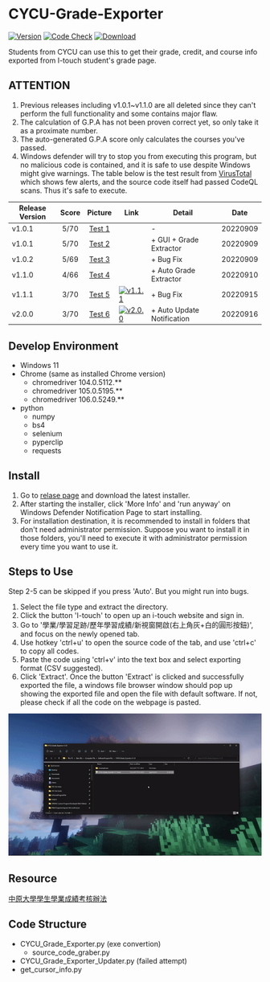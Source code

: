 # CYCU-Grade-Exporter

[![Version](https://img.shields.io/github/v/release/belongtothenight/CYCU-Grade-Exporter)](https://github.com/belongtothenight/CYCU-Grade-Exporter/releases) [![Code Check](https://img.shields.io/github/workflow/status/belongtothenight/CYCU-Grade-Exporter/CodeQL)](https://github.com/belongtothenight/CYCU-Grade-Exporter/actions) [![Download](https://img.shields.io/github/downloads/belongtothenight/CYCU-Grade-Exporter/total)](https://github.com/belongtothenight/CYCU-Grade-Exporter/releases)

Students from CYCU can use this to get their grade, credit, and course info exported from I-touch student's grade page.

## ATTENTION

1. Previous releases including v1.0.1~v1.1.0 are all deleted since they can't perform the full functionality and some contains major flaw.
2. The calculation of G.P.A has not been proven correct yet, so only take it as a proximate number.
3. The auto-generated G.P.A score only calculates the courses you've passed.
4. Windows defender will try to stop you from executing this program, but no malicious code is contained, and it is safe to use despite Windows might give warnings. The table below is the test result from [VirusTotal](https://www.virustotal.com/gui/home/upload) which shows few alerts, and the source code itself had passed CodeQL scans. Thus it's safe to execute.

| Release Version | Score |                                                Picture                                                | Link                                                                                                                                                                                | Detail                     | Date     |
| --------------- | :---: | :---------------------------------------------------------------------------------------------------: | ----------------------------------------------------------------------------------------------------------------------------------------------------------------------------------- | -------------------------- | -------- |
| v1.0.1          | 5/70  | [Test 1](https://github.com/belongtothenight/CYCU-Grade-Exporter/blob/main/virustest/virustotal1.png) |                                                                                                                                                                                     | -                          | 20220909 |
| v1.0.1          | 5/70  | [Test 2](https://github.com/belongtothenight/CYCU-Grade-Exporter/blob/main/virustest/virustotal2.png) |                                                                                                                                                                                     | + GUI + Grade Extractor    | 20220909 |
| v1.0.2          | 5/69  | [Test 3](https://github.com/belongtothenight/CYCU-Grade-Exporter/blob/main/virustest/virustotal3.png) |                                                                                                                                                                                     | + Bug Fix                  | 20220909 |
| v1.1.0          | 4/66  | [Test 4](https://github.com/belongtothenight/CYCU-Grade-Exporter/blob/main/virustest/virustotal4.png) |                                                                                                                                                                                     | + Auto Grade Extractor     | 20220910 |
| v1.1.1          | 3/70  | [Test 5](https://github.com/belongtothenight/CYCU-Grade-Exporter/blob/main/virustest/virustotal5.png) | [![v1.1.1](https://img.shields.io/github/downloads/belongtothenight/CYCU-Grade-Exporter/v1.1.1/total)](https://github.com/belongtothenight/CYCU-Grade-Exporter/releases/tag/v1.1.1) | + Bug Fix                  | 20220915 |
| v2.0.0          | 3/70  | [Test 6](https://github.com/belongtothenight/CYCU-Grade-Exporter/blob/main/virustest/virustotal6.png) | [![v2.0.0](https://img.shields.io/github/downloads/belongtothenight/CYCU-Grade-Exporter/v2.0.0/total)](https://github.com/belongtothenight/CYCU-Grade-Exporter/releases/tag/v2.0.0) | + Auto Update Notification | 20220916 |

## Develop Environment

- Windows 11
- Chrome (same as installed Chrome version)
  - chromedriver 104.0.5112.**
  - chromedriver 105.0.5195.**
  - chromedriver 106.0.5249.**
- python
  - numpy
  - bs4
  - selenium
  - pyperclip
  - requests

## Install

1. Go to [relase page](https://github.com/belongtothenight/CYCU-Grade-Exporter/releases/latest) and download the latest installer.
2. After starting the installer, click 'More Info' and 'run anyway' on Windows Defender Notification Page to start installing.
3. For installation destination, it is recommended to install in folders that don't need administrator permission. Suppose you want to install it in those folders, you'll need to execute it with administrator permission every time you want to use it.

## Steps to Use

Step 2-5 can be skipped if you press 'Auto'. But you might run into bugs.

1. Select the file type and extract the directory.
2. Click the button 'I-touch' to open up an i-touch website and sign in.
3. Go to '學業/學習足跡/歷年學習成績/新視窗開啟(右上角灰+白的圓形按鈕)', and focus on the newly opened tab.
4. Use hotkey 'ctrl+u' to open the source code of the tab, and use 'ctrl+c' to copy all codes.
5. Paste the code using 'ctrl+v' into the text box and select exporting format (CSV suggested).
6. Click 'Extract'.
Once the button 'Extract' is clicked and successfully exported the file, a windows file browser window should pop up showing the exported file and open the file with default software. If not, please check if all the code on the webpage is pasted.

![Tutorial Video](https://github.com/belongtothenight/CYCU-Grade-Exporter/blob/main/video/tutorial.gif)

## Resource

[中原大學學生學業成績考核辦法](https://tdpba.cycu.edu.tw/wp-content/uploads/%E4%B8%AD%E5%8E%9F%E5%A4%A7%E5%AD%B8%E5%AD%B8%E7%94%9F%E5%AD%B8%E6%A5%AD%E6%88%90%E7%B8%BE%E8%80%83%E6%A0%B8%E8%BE%A6%E6%B3%95.pdf)

## Code Structure

- CYCU_Grade_Exporter.py (exe convertion)
  - source_code_graber.py
- CYCU_Grade_Exporter_Updater.py (failed attempt)
- get_cursor_info.py
